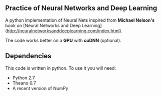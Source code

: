 ## Practice of Neural Networks and Deep Learning
A python implementation of Neural Nets inspired from **Michael Nelson's** book on [Neural Networks and Deep Learning] (http://neuralnetworksanddeeplearning.com/index.html). <br/>

The code works better on a **GPU** with **cuDNN** (optional).

## Dependencies
This code is written in python. To use it you will need:

- Python 2.7
- Theano 0.7
- A recent version of NumPy
